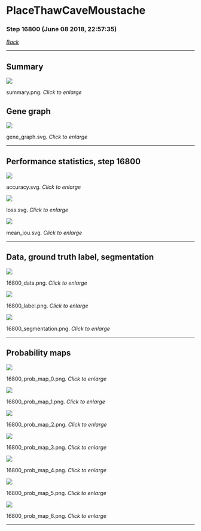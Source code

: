 # PlaceThawCaveMoustache

### Step 16800 (June 08 2018, 22:57:35)

[_Back_](..)

---

## Summary

<div class="images"><a href="media/summary.png"><img  src="media/summary.png" align="center"></a><p>summary.png. <i>Click to enlarge</i></p></div>

## Gene graph

<div class="images"><a href="media/gene_graph.svg"><img  src="media/gene_graph.svg" align="center"></a><p>gene_graph.svg. <i>Click to enlarge</i></p></div>

---

## Performance statistics, step 16800

<div class="images"><a href="media/accuracy.svg"><img class="mini" src="media/accuracy.svg" align="center"></a><p>accuracy.svg. <i>Click to enlarge</i></p></div>
<div class="images"><a href="media/loss.svg"><img class="mini" src="media/loss.svg" align="center"></a><p>loss.svg. <i>Click to enlarge</i></p></div>
<div class="images"><a href="media/mean_iou.svg"><img class="mini" src="media/mean_iou.svg" align="center"></a><p>mean_iou.svg. <i>Click to enlarge</i></p></div>

---

## Data, ground truth label, segmentation

<div class="images"><a href="media/16800_data.png"><img class="mini" src="media/16800_data.png" align="center"></a><p>16800_data.png. <i>Click to enlarge</i></p></div>
<div class="images"><a href="media/16800_label.png"><img class="mini" src="media/16800_label.png" align="center"></a><p>16800_label.png. <i>Click to enlarge</i></p></div>
<div class="images"><a href="media/16800_segmentation.png"><img class="mini" src="media/16800_segmentation.png" align="center"></a><p>16800_segmentation.png. <i>Click to enlarge</i></p></div>

---

## Probability maps

<div class="images"><a href="media/16800_prob_map_0.png"><img class="mini" src="media/16800_prob_map_0.png" align="center"></a><p>16800_prob_map_0.png. <i>Click to enlarge</i></p></div>
<div class="images"><a href="media/16800_prob_map_1.png"><img class="mini" src="media/16800_prob_map_1.png" align="center"></a><p>16800_prob_map_1.png. <i>Click to enlarge</i></p></div>
<div class="images"><a href="media/16800_prob_map_2.png"><img class="mini" src="media/16800_prob_map_2.png" align="center"></a><p>16800_prob_map_2.png. <i>Click to enlarge</i></p></div>
<div class="images"><a href="media/16800_prob_map_3.png"><img class="mini" src="media/16800_prob_map_3.png" align="center"></a><p>16800_prob_map_3.png. <i>Click to enlarge</i></p></div>
<div class="images"><a href="media/16800_prob_map_4.png"><img class="mini" src="media/16800_prob_map_4.png" align="center"></a><p>16800_prob_map_4.png. <i>Click to enlarge</i></p></div>
<div class="images"><a href="media/16800_prob_map_5.png"><img class="mini" src="media/16800_prob_map_5.png" align="center"></a><p>16800_prob_map_5.png. <i>Click to enlarge</i></p></div>
<div class="images"><a href="media/16800_prob_map_6.png"><img class="mini" src="media/16800_prob_map_6.png" align="center"></a><p>16800_prob_map_6.png. <i>Click to enlarge</i></p></div>

---


